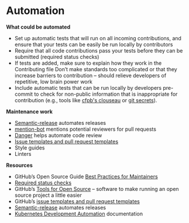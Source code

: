 # Automation

**What could be automated**
* Set up automatic tests that will run on all incoming contributions, and ensure that your tests can be easily be run locally by contributors
* Require that all code contributions pass your tests before they can be submitted (required status checks)
* If tests are added, make sure to explain how they work in the Contributing file
Don’t make standards too complicated or that they increase barriers to contribution – should relieve developers of repetitive, low brain power work
* Include automatic tests that can be run locally by developers pre-commit to check for non-public information that is inappropriate for contribution (e.g., tools like [cfpb's clouseau](https://github.com/cfpb/clouseau) or [git secrets](https://github.com/awslabs/git-secrets)).

**Maintenance work**
* [Semantic-release](https://github.com/semantic-release/semantic-release) automates releases
* [mention-bot](https://github.com/facebook/mention-bot) mentions potential reviewers for pull requests
* [Danger](https://github.com/danger/danger) helps automate code review
* [Issue templates and pull request templates](https://github.com/blog/2111-issue-and-pull-request-templates)
* Style guides
* Linters

**Resources**
* GitHub’s Open Source Guide [Best Practices for Maintainers](https://opensource.guide/best-practices/)
* [Required status checks](https://help.github.com/en/articles/about-required-status-checks)
* GitHub’s [Tools for Open Source](https://github.com/collections/tools-for-open-source) – software to make running an open source project a little easier
* GitHub’s [issue templates and pull request templates](https://github.com/blog/2111-issue-and-pull-request-templates)
* [Semantic-release](https://github.com/semantic-release/semantic-release) automates releases
* [Kubernetes Development Automation](https://github.com/kubernetes/community/blob/master/contributors/devel/automation.md) documentation
